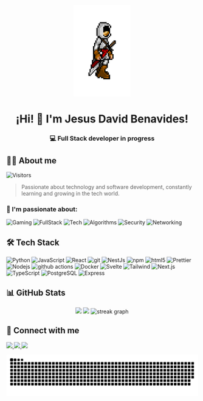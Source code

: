 <div align="center">
  <img src="https://raw.githubusercontent.com/Nassican/Nassican/master/skins/assassinscred.gif" width="150px" alt="Profile Gif"/>

# ¡Hi! 👋 I'm Jesus David Benavides!

### 💻 Full Stack developer in progress

</div>

<div>
  <h2>👨‍💻 About me</h2>

![Visitors](https://komarev.com/ghpvc/?username=Nassican&color=blue)

> Passionate about technology and software development, constantly learning and growing in the tech world.

### 🚀 I'm passionate about:

<p align="left">
  <img src="https://img.shields.io/badge/-Gaming-5865F2?style=for-the-badge&logo=unity&logoColor=white" alt="Gaming"/>
  <img src="https://img.shields.io/badge/-FullStack-4CAF50?style=for-the-badge&logo=visualstudiocode&logoColor=white" alt="FullStack"/>
  <img src="https://img.shields.io/badge/-Tech-FF6B6B?style=for-the-badge&logo=dev.to&logoColor=white" alt="Tech"/>
  <img src="https://img.shields.io/badge/-Algorithms-FF4081?style=for-the-badge&logo=matrix&logoColor=white" alt="Algorithms"/>
  <img src="https://img.shields.io/badge/-Security-000000?style=for-the-badge&logo=shield&logoColor=white" alt="Security"/>
  <img src="https://img.shields.io/badge/-Networking-0078D4?style=for-the-badge&logo=cisco&logoColor=white" alt="Networking"/>
</p>

</div>

## 🛠️ Tech Stack

<p align="left">
  <img alt="Python" src="https://img.shields.io/badge/-Python-3776AB?style=for-the-badge&logo=python&logoColor=white" />
  <img alt="JavaScript" src="https://img.shields.io/badge/-JavaScript-F7DF1E?style=for-the-badge&logo=javascript&logoColor=black" />
  <img alt="React" src="https://img.shields.io/badge/-React-45b8d8?style=for-the-badge&logo=react&logoColor=white" />
  <img alt="git" src="https://img.shields.io/badge/-Git-F05032?style=for-the-badge&logo=git&logoColor=white" />
  <img alt="NestJs" src="https://img.shields.io/badge/-NestJs-ea2845?style=for-the-badge&logo=nestjs&logoColor=white" />
  <img alt="npm" src="https://img.shields.io/badge/-NPM-CB3837?style=for-the-badge&logo=npm&logoColor=white" />
  <img alt="html5" src="https://img.shields.io/badge/-HTML5-E34F26?style=for-the-badge&logo=html5&logoColor=white" />
  <img alt="Prettier" src="https://img.shields.io/badge/-Prettier-F7B93E?style=for-the-badge&logo=prettier&logoColor=white" />
  <img alt="Nodejs" src="https://img.shields.io/badge/-Nodejs-43853d?style=for-the-badge&logo=Node.js&logoColor=white" />
  <img alt="github actions" src="https://img.shields.io/badge/-Github_Actions-2088FF?style=for-the-badge&logo=github-actions&logoColor=white" />
  <img alt="Docker" src="https://img.shields.io/badge/-Docker-2496ED?style=for-the-badge&logo=docker&logoColor=white" />
  <img alt="Svelte" src="https://img.shields.io/badge/-Svelte-FF3E00?style=for-the-badge&logo=svelte&logoColor=white" />
  <img alt="Tailwind" src="https://img.shields.io/badge/-Tailwind-06B6D4?style=for-the-badge&logo=tailwind-css&logoColor=white" />
  <img alt="Next.js" src="https://img.shields.io/badge/-Next.js-000000?style=for-the-badge&logo=next.js&logoColor=white" />
  <img alt="TypeScript" src="https://img.shields.io/badge/-TypeScript-3178C6?style=for-the-badge&logo=typescript&logoColor=white" />
  <img alt="PostgreSQL" src="https://img.shields.io/badge/-PostgreSQL-4169E1?style=for-the-badge&logo=postgresql&logoColor=white" />
  <img alt="Express" src="https://img.shields.io/badge/-Express-000000?style=for-the-badge&logo=express&logoColor=white" />
</p>

## 📊 GitHub Stats

<div align="center">
  <img height="180em" src="https://github-readme-stats.vercel.app/api?username=Nassican&show_icons=true&theme=radical&include_all_commits=true&count_private=true"/>
  <img height="180em" src="https://github-readme-stats.vercel.app/api/top-langs/?username=Nassican&layout=compact&langs_count=7&theme=radical"/>
  <img src="https://streak-stats.demolab.com?user=Nassican&locale=en&mode=daily&theme=dark&hide_border=false&border_radius=5&order=3" height="220" alt="streak graph"  />
</div>

## 🤝 Connect with me

<p align="left">
  <a href="https://www.linkedin.com/in/jesusbenavidesmark" target="_blank">
    <img src="https://img.shields.io/badge/LinkedIn-0077B5?style=for-the-badge&logo=linkedin&logoColor=white" />
  </a>
  <a href="https://twitter.com/nassicand" target="_blank">
    <img src="https://img.shields.io/badge/Twitter-1DA1F2?style=for-the-badge&logo=twitter&logoColor=white" />
  </a>
  <a href="https://www.instagram.com/lgsusok/" target="_blank">
    <img src="https://img.shields.io/badge/Instagram-E4405F?style=for-the-badge&logo=instagram&logoColor=white" />
  </a>
</p>

![Snake animation](https://raw.githubusercontent.com/Nassican/Nassican/output/snake.svg)
